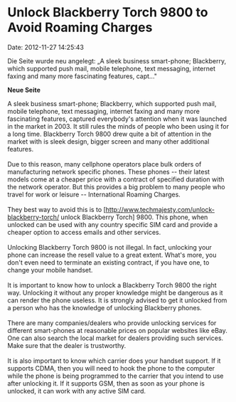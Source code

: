 Unlock Blackberry Torch 9800 to Avoid Roaming Charges
=====================================================

Date: 2012-11-27 14:25:43

Die Seite wurde neu angelegt: „A sleek business smart-phone; Blackberry,
which supported push mail, mobile telephone, text messaging, internet
faxing and many more fascinating features, capt..."

**Neue Seite**

<div>

A sleek business smart-phone; Blackberry, which supported push mail,
mobile telephone, text messaging, internet faxing and many more
fascinating features, captured everybody\'s attention when it was
launched in the market in 2003. It still rules the minds of people who
been using it for a long time. Blackberry Torch 9800 drew quite a bit of
attention in the market with is sleek design, bigger screen and many
other additional features.\
\
Due to this reason, many cellphone operators place bulk orders of
manufacturing network specific phones. These phones -- their latest
models come at a cheaper price with a contract of specified duration
with the network operator. But this provides a big problem to many
people who travel for work or leisure -- International Roaming Charges.\
\
They best way to avoid this is to
\[http://www.techmajesty.com/unlock-blackberry-torch/ unlock Blackberry
Torch\] 9800. This phone, when unlocked can be used with any country
specific SIM card and provide a cheaper option to access emails and
other services.\
\
Unlocking Blackberry Torch 9800 is not illegal. In fact, unlocking your
phone can increase the resell value to a great extent. What\'s more, you
don\'t even need to terminate an existing contract, if you have one, to
change your mobile handset.\
\
It is important to know how to unlock a Blackberry Torch 9800 the right
way. Unlocking it without any proper knowledge might be dangerous as it
can render the phone useless. It is strongly advised to get it unlocked
from a person who has the knowledge of unlocking Blackberry phones.\
\
There are many companies/dealers who provide unlocking services for
different smart-phones at reasonable prices on popular websites like
eBay. One can also search the local market for dealers providing such
services. Make sure that the dealer is trustworthy.\
\
It is also important to know which carrier does your handset support. If
it supports CDMA, then you will need to hook the phone to the computer
while the phone is being programmed to the carrier that you intend to
use after unlocking it. If it supports GSM, then as soon as your phone
is unlocked, it can work with any active SIM card.

</div>

